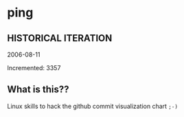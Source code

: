 # ping

## HISTORICAL ITERATION
2006-08-11

Incremented: 3357

## What is this?? 
Linux skills to hack the github commit visualization chart `;-)`
